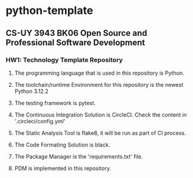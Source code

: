 # python-template

## CS-UY 3943 BK06 Open Source and Professional Software Development 

### HW1: Technology Template Repository

1. The programming language that is used in this repository is Python.

2. The toolchain/runtime Environment for this repository is the newest Python 3.12.2

3. The testing framework is pytest. 

4. The Continuous Integration Solution is CircleCI. Check the content in '.circleci/config.yml'

5. The Static Analysis Tool is flake8, it will be run as part of CI process.

6. The Code Formating Solution is black.

7. The Package Manager is the 'requirements.txt' file.

8. PDM is implemented in this repository.

